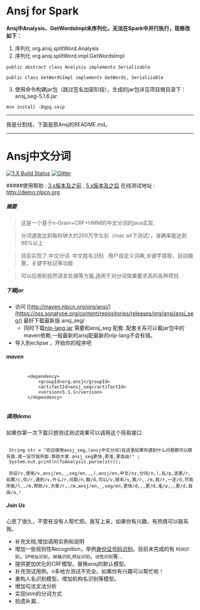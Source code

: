 Ansj for Spark
==============

**Ansj中Analysis、GetWordsImpl未序列化，无法在Spark中并行执行，现修改如下：**

1. 序列化 org.ansj.splitWord.Analysis
2. 序列化 org.ansj.splitWord.impl.GetWordsImpl
```
public abstract class Analysis implements Serializable 

public class GetWordsImpl implements GetWords, Serializable
```

3. 使用命令构建jar包（跳过签名加密阶段），生成的jar包详见项目根目录下：ansj_seg-5.1.6.jar

```
mvn install -Dgpg.skip
```

---

我是分割线，下面是原Ansj的README.md。

---

Ansj中文分词
==================

 [![1.X Build Status](https://travis-ci.org/NLPchina/ansj_seg.svg?branch=master)](https://travis-ci.org/NLPchina/ansj_seg) [![Gitter](https://badges.gitter.im/NLPchina/ansj_seg.svg)](https://gitter.im/NLPchina/ansj_seg?utm_source=badge&utm_medium=badge&utm_campaign=pr-badge)


#####使用帮助 : [3.x版本及之前](http://nlpchina.github.io/ansj_seg/) , [5.x版本及之后](https://github.com/NLPchina/ansj_seg/wiki)   在线测试地址 : <a href="http://demo.nlpcn.org">http://demo.nlpcn.org</href>


##### 摘要
> 这是一个基于n-Gram+CRF+HMM的中文分词的java实现.

> 分词速度达到每秒钟大约200万字左右（mac air下测试），准确率能达到96%以上

> 目前实现了.中文分词. 中文姓名识别 . 用户自定义词典,关键字提取，自动摘要，关键字标记等功能

> 可以应用到自然语言处理等方面,适用于对分词效果要求高的各种项目.


#####  下载jar
* 访问 [http://maven.nlpcn.org/org/ansj/](https://oss.sonatype.org/content/repositories/releases/org/ansj/ansj_seg/) 最好下载最新版 ansj_seg/
  * 同时下载[nlp-lang.jar](https://oss.sonatype.org/content/repositories/releases/org/nlpcn/nlp-lang/) 需要和ansj_seg 配套..配套关系可以看jar包中的maven依赖,一般最新的ansj配最新的nlp-lang不会有错。
* 导入到eclipse ，开始你的程序吧


#####  maven

````
        
        <dependency>
            <groupId>org.ansj</groupId>
            <artifactId>ansj_seg</artifactId>
            <version>5.1.1</version>
        </dependency>
    
````

#####  调用demo

如果你第一次下载只想测试测试效果可以调用这个简易接口

<pre><code>
 String str = "欢迎使用ansj_seg,(ansj中文分词)在这里如果你遇到什么问题都可以联系我.我一定尽我所能.帮助大家.ansj_seg更快,更准,更自由!" ;
 System.out.println(ToAnalysis.parse(str));

 ﻿欢迎/v,使用/v,ansj/en,_,seg/en,,,(,ansj/en,中文/nz,分词/n,),在/p,这里/r,如果/c,你/r,遇到/v,什么/r,问题/n,都/d,可以/v,联系/v,我/r,./m,我/r,一定/d,尽我所能/l,./m,帮助/v,大家/r,./m,ansj/en,_,seg/en,更快/d,,,更/d,准/a,,,更/d,自由/a,!
</code></pre>


#####  Join Us

心思了很久，不管有没有人帮忙把。我写上来，如果你有兴趣，有热情可以联系我。

* 补充文档,增加调用实例和说明
* 增加一些规则性Recognition，举例[身份证号码识别](https://github.com/NLPchina/ansj_seg/blob/master/src/main/java/org/ansj/recognition/impl/IDCardRecognition.java)，目前未完成的有 `时间识别`，`IP地址识别`，`邮箱识别`,`网址识别`，`词性识别`等...
* 提供更加优化的CRF模型。替换ansj的默认模型。
* 补充测试用例，n多地方测试不完全。如果你有兴趣可以帮忙啦！
* 重构人名识别模型。增加机构名识别等模型。
* 增加句法文法分析
* 实现lstm的分词方式
* 拾遗补漏...

